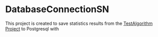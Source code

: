 # DatabaseConnectionSN
This project is created to save statistics results from the [TestAlgorithm Project](https://github.com/AhmetEminSaglik/TestAlgorithm) to Postgresql with
